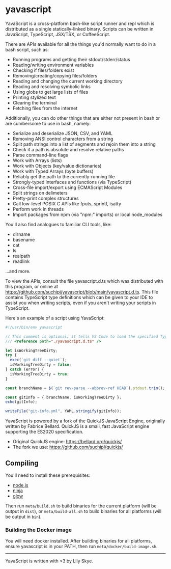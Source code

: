 # yavascript

YavaScript is a cross-platform bash-like script runner and repl which is distributed as a single
statically-linked binary. Scripts can be written in JavaScript, TypeScript, JSX/TSX, or CoffeeScript.

There are APIs available for all the things you'd normally want to do in
a bash script, such as:

- Running programs and getting their stdout/stderr/status
- Reading/writing environment variables
- Checking if files/folders exist
- Removing/creating/copying files/folders
- Reading and changing the current working directory
- Reading and resolving symbolic links
- Using globs to get large lists of files
- Printing stylized text
- Clearing the terminal
- Fetching files from the internet

Additionally, you can do other things that are either not present in bash or are cumbersome to use in bash, namely:

- Serialize and deserialize JSON, CSV, and YAML
- Removing ANSI control characters from a string
- Split path strings into a list of segments and rejoin them into a string
- Check if a path is absolute and resolve relative paths
- Parse command-line flags
- Work with Arrays (lists)
- Work with Objects (key/value dictionaries)
- Work with Typed Arrays (byte buffers)
- Reliably get the path to the currently-running file
- Strongly-typed interfaces and functions (via TypeScript)
- Cross-file import/export using ECMAScript Modules
- Split strings on delimeters
- Pretty-print complex structures
- Call low-level POSIX C APIs like fputs, sprintf, isatty
- Perform work in threads
- Import packages from npm (via "npm:" imports) or local node_modules

You'll also find analogues to familiar CLI tools, like:

- dirname
- basename
- cat
- ls
- realpath
- readlink

...and more.

To view the APIs, consult the file yavascript.d.ts which was distributed with
this program, or online at https://github.com/suchipi/yavascript/blob/main/yavascript.d.ts.
This file contains TypeScript type definitions which can be given to your IDE
to assist you when writing scripts, even if you aren't writing your scripts in TypeScript.

Here's an example of a script using YavaScript:

```js
#!/usr/bin/env yavascript

// This comment is optional; it tells VS Code to load the specified TypeScript definitions.
/// <reference path="./yavascript.d.ts" />

let isWorkingTreeDirty;
try {
  exec(`git diff --quiet`);
  isWorkingTreeDirty = false;
} catch (error) {
  isWorkingTreeDirty = true;
}

const branchName = $(`git rev-parse --abbrev-ref HEAD`).stdout.trim();

const gitInfo = { branchName, isWorkingTreeDirty };
echo(gitInfo);

writeFile("git-info.yml", YAML.stringify(gitInfo));
```

YavaScript is powered by a fork of the QuickJS JavaScript Engine, originally
written by Fabrice Bellard. QuickJS is a small, fast JavaScript engine
supporting the ES2020 specification.

- Original QuickJS engine: https://bellard.org/quickjs/
- The fork we use: https://github.com/suchipi/quickjs/

## Compiling

You'll need to install these prerequisites:

- [node.js](https://nodejs.org/en)
- [ninja](https://ninja-build.org/)
- [glow](https://github.com/charmbracelet/glow)

Then run `meta/build.sh` to build binaries for the current platform (will be output in `dist`), or `meta/build-all.sh` to build binaries for all platforms (will be output in `bin`).

### Building the Docker image

You will need docker installed. After building binaries for all platforms, ensure yavascript is in your PATH, then run `meta/docker/build-image.sh`.

---

YavaScript is written with <3 by Lily Skye.
